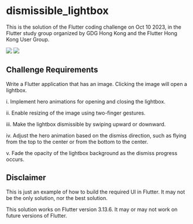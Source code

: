 # dismissible_lightbox

This is the solution of the Flutter coding challenge on Oct 10 2023, in the Flutter study group organized by GDG Hong Kong and the Flutter Hong Kong User Group.

![](image1.gif)
![](image2.gif)

## Challenge Requirements

Write a Flutter application that has an image. Clicking the image will open a lightbox.

i. Implement hero animations for opening and closing the lightbox.

ii. Enable resizing of the image using two-finger gestures.

iii. Make the lightbox dismissible by swiping upward or downward.

iv. Adjust the hero animation based on the dismiss direction, such as flying from the top to the center or from the bottom to the center.

v. Fade the opacity of the lightbox background as the dismiss progress occurs.

## Disclaimer

This is just an example of how to build the required UI in Flutter. It may not be the only solution, nor the best solution.

This solution works on Flutter version 3.13.6. It may or may not work on future versions of Flutter.
